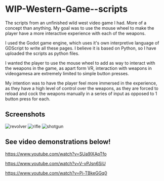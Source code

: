 # WIP-Western-Game--scripts
The scripts from an unfinished wild west video game I had. More of a concept than anything. My goal was to use the mouse wheel to make the player have a more interactive experience with each of the weapons.

I used the Godot game engine, which uses it's own interpretive language of GDScript to write all these pages. I believe it is based on Python, so I have uploaded the scripts as python files.

I wanted the player to use the mouse wheel to add as way to interact with the weapons in the game, as apart form VR, interaction with weapons in videogamesa are extremely limited to simple button presses.

My intention was to have the player feel more immersed in the experience, as they have a high level of control over the weapons, as they are forced to reload and cock the weapons manually in a series of input as opposed to 1 button press for each.

## Screenshots

![revolver](https://i.imgur.com/YB2gNOj.png)
![rifle](https://i.imgur.com/1spi8lQ.png)
![shotgun](https://i.imgur.com/94a2zjE.png)

## See video demonstrations below!

https://www.youtube.com/watch?v=SUa9lXApTfo

https://www.youtube.com/watch?v=V-vPJsn6SiU

https://www.youtube.com/watch?v=Pi-TBkeGGq0
